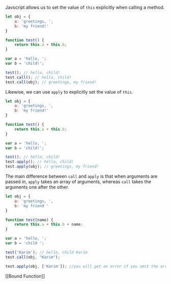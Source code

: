 Javscript allows us to set the value of `this` explicitly when calling a method. 

```js
let obj = {
	a: 'greetings, ',
	b: 'my friend!'
}

function test() {
	return this.a + this.b;
}

var a = 'hello, ';
var b = 'child!';

test(); // hello, child!
test.call(); // hello, child!
test.call(obj); // greetings, my friend!
```

Likewise, we can use `apply` to explicitly set the value of `this`.

```js
let obj = {
	a: 'greetings, ',
	b: 'my friend!'
}

function test() {
	return this.a + this.b;
}

var a = 'hello, ';
var b = 'child!';

test(); // hello, child!
test.apply(); // hello, child!
test.apply(obj); // greetings, my friend!
```

The main difference between `call` and `apply` is that when arguments are passed in, `apply` takes an array of arguments, whereas `call` takes the arguments one after the other. 

```js
let obj = {
	a: 'greetings, ',
	b: 'my friend '
}

function test(name) {
	return this.a + this.b + name;
}

var a = 'hello, ';
var b = 'child ';

test('Karim'); // hello, child Karim
test.call(obj, "Karim");

test.apply(obj, ['Karim']); //you will get an error if you omit the array
```
[[Bound Function]]